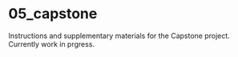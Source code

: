 # 05_capstone

Instructions and supplementary materials for the Capstone project. Currently work in prgress.